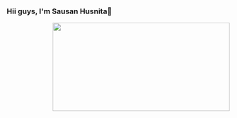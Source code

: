 ### Hii guys, I'm **Sausan Husnita**👋

<img align='right' src='https://sdtimes.com/wp-content/uploads/2014/09/0919.sdt-github.gif' width='400' height ='200'>


<!--
**sausanhusnita/sausanhusnita** is a ✨ _special_ ✨ repository because its `README.md` (this file) appears on your GitHub profile.



Here are some ideas to get you started:

- 🔭 I’m currently working on something cool!
- 🌱 I’m currently learning ...
- 👯 I’m looking to collaborate on ...
- 🤔 I’m looking for help with ...
- 💬 Ask me about ...
-->
